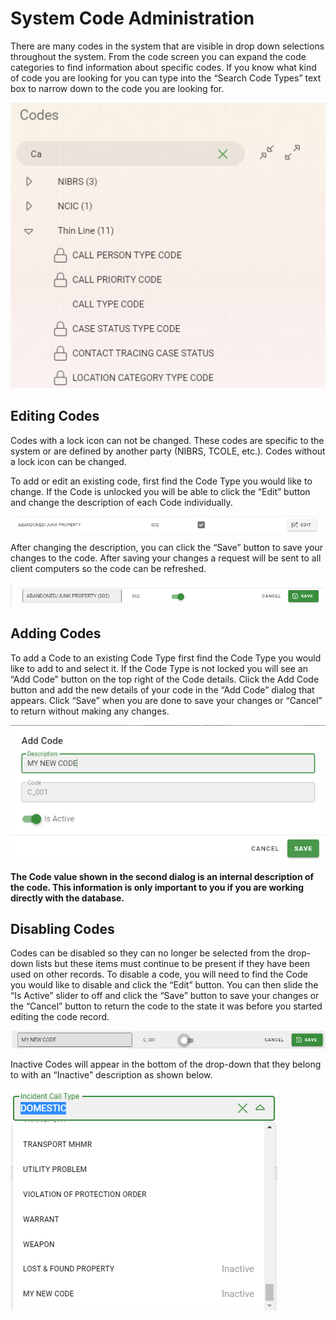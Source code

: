 # System Code Administration

There are many codes in the system that are visible in drop down selections throughout the system.  From the code screen you can expand the code categories to find information about specific codes.  If you know what kind of code you are looking for you can type into the “Search Code Types” text box to narrow down to the code you are looking for.

<img src="admin_codes.png" />

## Editing Codes

Codes with a lock icon can not be changed.  These codes are specific to the system or are defined by another party (NIBRS, TCOLE, etc.).  Codes without a lock icon can be changed.

To add or edit an existing code, first find the Code Type you would like to change.  If the Code is unlocked you will be able to click the “Edit” button and change the description of each Code individually.

<img src="admin_editcodes1.png" />

After changing the description, you can click the “Save” button to save your changes to the code.  After saving your changes a request will be sent to all client computers so the code can be refreshed.

<img src="admin_editcodes2.png" />

## Adding Codes

To add a Code to an existing Code Type first find the Code Type you would like to add to and select it.  If the Code Type is not locked you will see an “Add Code” button on the top right of the Code details.  Click the Add Code button and add the new details of your code in the “Add Code” dialog that appears.  Click “Save” when you are done to save your changes or “Cancel” to return without making any changes.

<img src="admin_addcodes.png" />

**The Code value shown in the second dialog is an internal description of the code.  This information is only important to you if you are working directly with the database.**

## Disabling Codes

Codes can be disabled so they can no longer be selected from the drop-down lists but these items must continue to be present if they have been used on other records.  To disable a code, you will need to find the Code you would like to disable and click the “Edit” button.  You can then slide the “Is Active” slider to off and click the “Save” button to save your changes or the “Cancel” button to return the code to the state it was before you started editing the code record.

<img src="admin_disablecodes.png" />

Inactive Codes will appear in the bottom of the drop-down that they belong to with an “Inactive” description as shown below.
 
<img src="admin_disabledcodesindropdown.png" />